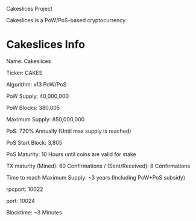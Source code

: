 Cakeslices Project

Cakeslices is a PoW/PoS-based cryptocurrency.

Cakeslices Info
===========================


Name: Cakeslices

Ticker: CAKES

Algorithm: x13 PoW/PoS

PoW Supply: 40,000,000

PoW Blocks: 380,005

Maximum Supply: 850,000,000

PoS: 720% Annually (Until max supply is reached)

PoS Start Block: 3,805

PoS Maturity: 10 Hours until coins are valid for stake

TX maturity (Mined): 60 Confirmations / (Sent/Received): 8 Confirmations

Time to reach Maximum Supply:  ~3 years (Including PoW+PoS subsidy)

rpcport: 10022

port: 10024

Blocktime: ~3 Minutes